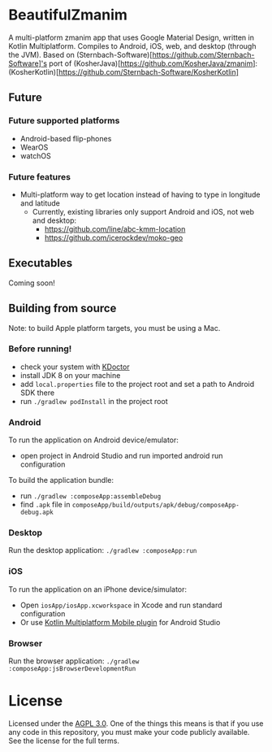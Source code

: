 # BeautifulZmanim
A multi-platform zmanim app that uses Google Material Design, written in Kotlin Multiplatform. Compiles to Android, iOS, web, and desktop (through the JVM). Based on (Sternbach-Software)[https://github.com/Sternbach-Software]'s port of (KosherJava)[https://github.com/KosherJava/zmanim]: (KosherKotlin)[https://github.com/Sternbach-Software/KosherKotlin]

## Future 
### Future supported platforms 
 - Android-based flip-phones
 - WearOS
 - watchOS

### Future features
 - Multi-platform way to get location instead of having to type in longitude and latitude
   - Currently, existing libraries only support Android and iOS, not web and desktop:
     - https://github.com/line/abc-kmm-location
     - https://github.com/icerockdev/moko-geo

## Executables

Coming soon!

## Building from source
Note: to build Apple platform targets, you must be using a Mac.

### Before running!
 - check your system with [KDoctor](https://github.com/Kotlin/kdoctor)
 - install JDK 8 on your machine
 - add `local.properties` file to the project root and set a path to Android SDK there
 - run `./gradlew podInstall` in the project root

### Android
To run the application on Android device/emulator:  
 - open project in Android Studio and run imported android run configuration

To build the application bundle:
 - run `./gradlew :composeApp:assembleDebug`
 - find `.apk` file in `composeApp/build/outputs/apk/debug/composeApp-debug.apk`

### Desktop
Run the desktop application: `./gradlew :composeApp:run`

### iOS
To run the application on an iPhone device/simulator:
 - Open `iosApp/iosApp.xcworkspace` in Xcode and run standard configuration
 - Or use [Kotlin Multiplatform Mobile plugin](https://plugins.jetbrains.com/plugin/14936-kotlin-multiplatform-mobile) for Android Studio

### Browser
Run the browser application: `./gradlew :composeApp:jsBrowserDevelopmentRun`

# License
Licensed under the [AGPL 3.0](https://www.gnu.org/licenses/agpl-3.0.en.html). One of the things this means is that if you use any code in this repository, you must make your code publicly available. See the license for the full terms.

